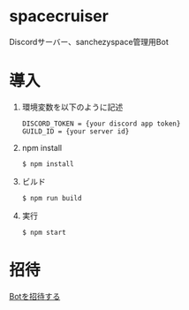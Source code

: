 # spacecruiser
Discordサーバー、sanchezyspace管理用Bot

# 導入
1. 環境変数を以下のように記述
    ```
    DISCORD_TOKEN = {your discord app token}
    GUILD_ID = {your server id}
    ```
1. npm install
    ```
    $ npm install
    ```

2. ビルド
    ```
    $ npm run build
    ```
3. 実行
    ```
    $ npm start
    ```

# 招待
[Botを招待する](https://discord.com/api/oauth2/authorize?client_id=1116186393392193627&permissions=8&scope=bot)